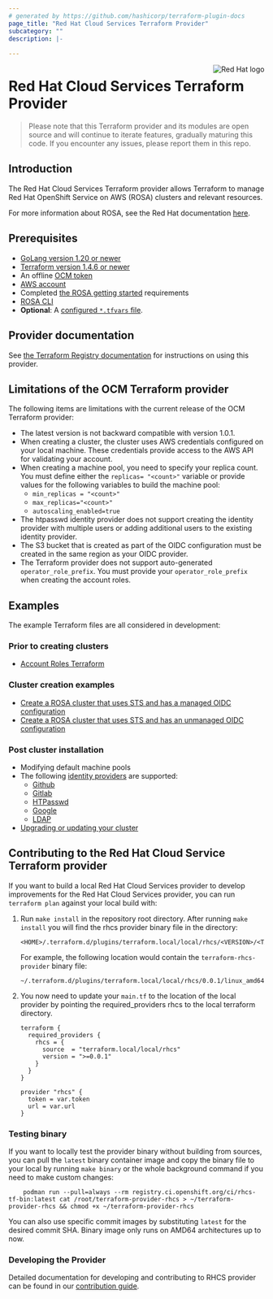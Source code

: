 ```yaml
---
# generated by https://github.com/hashicorp/terraform-plugin-docs
page_title: "Red Hat Cloud Services Terraform Provider"
subcategory: ""
description: |-
  
---
```

<a href="https://redhat.com">
    <img src=".github/Logo_Red_Hat.png" alt="Red Hat logo" title="Red Hat" align="right" max-width="60px" />
</a>

# Red Hat Cloud Services Terraform Provider

> Please note that this Terraform provider and its modules are open source and will continue to iterate features, gradually maturing this code.
> If you encounter any issues, please report them in this repo.

## Introduction

The Red Hat Cloud Services Terraform provider allows Terraform to manage Red Hat OpenShift Service on AWS (ROSA) clusters and relevant resources.

For more information about ROSA, see the Red Hat documentation [here](https://access.redhat.com/documentation/en-us/red_hat_openshift_service_on_aws/4/html/introduction_to_rosa/rosa-understanding).

## Prerequisites 
* [GoLang version 1.20 or newer](https://go.dev/doc/install)
* [Terraform version 1.4.6 or newer](https://developer.hashicorp.com/terraform/downloads)
* An offline [OCM token](https://console.redhat.com/openshift/token/rosa)
* [AWS account](https://aws.amazon.com/console/)
* Completed [the ROSA getting started](https://console.redhat.com/openshift/create/rosa/getstarted) requirements
* [ROSA CLI](https://console.redhat.com/openshift/downloads#tool-rosa)
* **Optional**: A [configured `*.tfvars` file](docs/guides/terraform-vars.md).

## Provider documentation

See [the Terraform Registry documentation](https://registry.terraform.io/providers/terraform-redhat/rhcs/latest/docs) for instructions on using this provider.

## Limitations of the OCM Terraform provider

The following items are limitations with the current release of the OCM Terraform provider:

* The latest version is not backward compatible with version 1.0.1.
* When creating a cluster, the cluster uses AWS credentials configured on your local machine. These credentials provide access to the AWS API for validating your account.
* When creating a machine pool, you need to specify your replica count. You must define either the `replicas= "<count>"` variable or provide values for the following variables to build the machine pool:  
   * `min_replicas = "<count>"` 
   * `max_replicas="<count>"` 
   * `autoscaling_enabled=true`
* The htpasswd identity provider does not support creating the identity provider with multiple users or adding additional users to the existing identity provider.
* The S3 bucket that is created as part of the OIDC configuration must be created in the same region as your OIDC provider.
* The Terraform provider does not support auto-generated `operator_role_prefix`. You must provide your `operator_role_prefix` when creating the account roles.

## Examples

The example Terraform files are all considered in development:
### Prior to creating clusters
* [Account Roles Terraform](examples/create_account_roles/)
### Cluster creation examples
* [Create a ROSA cluster that uses STS and has a managed OIDC configuration](examples/create_rosa_sts_cluster/oidc_configuration/cluster_with_managed_oidc_config/)
* [Create a ROSA cluster that uses STS and has an unmanaged OIDC configuration](examples/create_rosa_sts_cluster/oidc_configuration/cluster_with_unmanaged_oidc_config/)

### Post cluster installation
* Modifying default machine pools
* The following [identity providers](examples/create_identity_provider/) are supported:
  * [Github](examples/create_identity_provider/github/)
  * [Gitlab](examples/create_identity_provider/gitlab/)
  * [HTPasswd](examples/create_identity_provider/htpasswd/)
  * [Google](examples/create_identity_provider/google/)
  * [LDAP](examples/create_identity_provider/ldap/)
* [Upgrading or updating your cluster](docs/guides/upgrading-cluster.md)

## Contributing to the Red Hat Cloud Service Terraform provider
If you want to build a local Red Hat Cloud Services provider to develop improvements for the Red Hat Cloud Services provider, you can run `terraform plan` against your local build with:
1. Run  ```make install``` in the repository root directory. After running ```make install``` you will find the rhcs provider binary file in the directory:
    ```
    <HOME>/.terraform.d/plugins/terraform.local/local/rhcs/<VERSION>/<TARGET_ARCH>
    ```

    For example, the following location would contain the `terraform-rhcs-provider` binary file: 
    ```    
    ~/.terraform.d/plugins/terraform.local/local/rhcs/0.0.1/linux_amd64
2. You now need to update your `main.tf` to the location of the local provider by pointing the required_providers rhcs to the local terraform directory.

    ```
    terraform {
      required_providers {
        rhcs = {
          source  = "terraform.local/local/rhcs"
          version = ">=0.0.1"
        }
      }
    }

    provider "rhcs" {
      token = var.token
      url = var.url
    }

### Testing binary
If you want to locally test the provider binary without building from sources, you can pull the `latest` binary container image and copy the binary file to your local by running `make binary` or the whole background command if you need to make custom changes:
```
    podman run --pull=always --rm registry.ci.openshift.org/ci/rhcs-tf-bin:latest cat /root/terraform-provider-rhcs > ~/terraform-provider-rhcs && chmod +x ~/terraform-provider-rhcs
```
You can also use specific commit images by substituting `latest` for the desired commit SHA.
Binary image only runs on AMD64 architectures up to now.


### Developing the Provider
Detailed documentation for developing and contributing to RHCS provider can be found in our [contribution guide](CONTRIBUTE.md).
 
